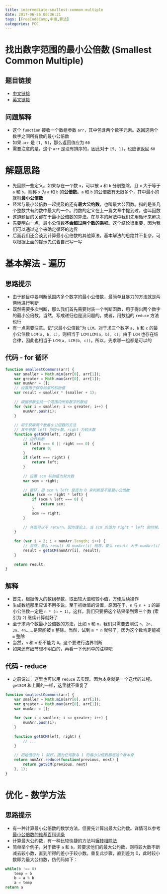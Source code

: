 ```yaml
---
title: intermediate-smallest-common-multiple
date: 2017-06-26 00:36:21
tags: [FreeCodeCamp,中级,算法]
categories: FCC
---
```


# 找出数字范围的最小公倍数 (Smallest Common Multiple)

## 题目链接
- [中文链接](https://freecodecamp.cn/challenges/smallest-common-multiple)
- [英文链接](https://freecodecamp.com/challenges/smallest-common-multiple)

## 问题解释
- 这个 `function` 接收一个数组参数 `arr`，其中包含两个数字元素。返回这两个数字之间所有数的最小公倍数
- 如果 `arr` 是 `[1, 5]`，那么返回值应为 `60`
- 需要注意的是，这个 `arr` 是没有排序的，因此对于 `[5, 1]`，也应该返回 `60`

<!--more-->

# 解题思路
- 先回顾一些定义。如果存在一个数 `x`，可以被 `a` 和 `b` 分别整除，且 `x` 大于等于 `a` 和 `b`，则称 `x` 为 `a` 和 `b` 的**公倍数**。`a` 和 `b` 的公倍数有无限多个，其中最小的就叫**最小公倍数**
- 经常与最小公倍数一起提及的还有**最大公约数**，也叫最大公因数。指的是某几个整数共有约数中最大的一个。约数的定义在上一篇文章中提到过，也叫因数
- 这道题目的关键在于最小公倍数的算法。在基本的解法中我们先用循环来解决
- 先要明白一点，最小公倍数**不会超过两个数的乘积**。这个结论很重要，因为我们可以通过这个来确定循环的边界
- 后面我们还会谈到计算最小公倍数的其他算法。基本解法的思路并不复杂，可以根据上面的提示先试着自己写一写

# 基本解法 - 遍历
## 思路提示
- 由于题目中要判断范围内多个数字的最小公倍数，最简单且暴力的方法就是两两地进行判断
- 既然需要多次判断，那么我们首先需要封装一个判断函数，用于得出两个数字的最小公倍数。当然，写成递归也是没问题的。或者，用数组的 `reduce` 方法也行
- 有一点需要注意。记"求最小公倍数"为 `LCM`。对于求三个数字 `a`、`b` 和 `c` 的最小公倍数 `LCM(a, b, c)`，则相当于 `LCM(LCM(a, b), c)`。由于 `LCM` 也存在结合律，因此也相当于 `LCM(a, LCM(b, c))`。所以，先求哪一组都是可以的

## 代码 - for 循环
```js
function smallestCommons(arr) {
    var smaller = Math.min(arr[0], arr[1]);
    var greater = Math.max(arr[0], arr[1]);
    var numArr = [];
    // 设置用于保存结果的初始值
    var result = smaller * (smaller + 1);
    
    // 根据参数生成一个范围内所有数字的数组
    for (var i = smaller; i <= greater; i++) {
        numArr.push(i);
    }
    
    // 用于获取两个数最小公倍数的方法
    // 其中参数 left 为较小数，right 为较大数
    function getSCM(left, right) {
        // 边界判断
        if (left === 0 || right === 0) {
            return 0;
        }
        if (left === right) {
            return left;
        }
        
        // 设置 scm 初始值为较大数
        var scm = right;
        
        // 循环，用 scm % left 是否为 0 来判断是不是最小公倍数
        while (scm <= right * left) {
            if (scm % left === 0) {
                return scm;
            }
            scm += right;
        }
        
        // 外面可以不 return。因为理论上，当 scm 的值为 right * left 的时候，scm % left 是肯定为 0 的
    }
    
    for (var i = 2; i < numArr.length; i++) {
        // 显然，要么 result 和 numArr[i] 相等，要么 result 大于 numArr[i]
        result = getSCM(numArr[i], result);
    }
    
    return result;
}
```

## 解释
- 首先，根据传入的数组参数，取出较大值和较小值，方便后续操作
- 生成数组那里应该不用多说。至于初始值的设置，原因在于，`n` 与 `n + 1` 的最小公倍数一定是 `n * (n + 1)`。这样，我们只要把这个结果带到第三个数 (索引为 `2`) 继续计算就好了
- 至于求两个数最小公倍数的方法，比如 `n` 和 `m`，我们只需要去测试 `n`、`2n`、`3n`、`4n`……是否能被 `m` 整除。当然，试到 `m * n` 就够了，因为这个数肯定能被 `m` 整除
- 当然，`n` 和 `m` 都不能为 `0`。这个要进行边界判断
- 如果还有细节想不明白的，再看一下代码中的注释吧

## 代码 - reduce
- 之前说过，这里也可以用 `reduce` 去实现。因为本身就是一个迭代的过程。`getSCM` 和上面的一样，这里就不重复了

```js
function smallestCommons(arr) {
    var smaller = Math.min(arr[0], arr[1]);
    var greater = Math.max(arr[0], arr[1]);
    var numArr = [];
    
    for (var i = smaller; i <= greater; i++) {
        numArr.push(i);
    }
    
    function getSCM(left, right) {
        // ...
    }
    
    // 初始值设为 1 就好，因为任何数与 1 的最小公倍数都是这个数本身
    return numArr.reduce(function(previous, next) {
        return getSCM(previous, next)
    }, 1);
}
```

# 优化 - 数学方法
## 思路提示
- 有一种计算最小公倍数的数学方法，但要先计算出最大公约数。详情可以参考[最小公倍数的维基百科词条](https://zh.wikipedia.org/wiki/%E6%9C%80%E5%B0%8F%E5%85%AC%E5%80%8D%E6%95%B8)
- 计算最大公约数，有一种比较快捷的方法叫[辗转相除法](https://zh.wikipedia.org/wiki/%E8%BC%BE%E8%BD%89%E7%9B%B8%E9%99%A4%E6%B3%95)
- 简单举个例子，对于数字 `a` 和 `b`，若要求他们的最大公约数，则将较大数不断减去较小数，直到所得的差小于较小数。重复此步骤，直到差为 0，此时较小数即为最大公约数，伪代码如下：

```js
while(b !== 0)
    temp = b
    b = a % b
    a = temp
return a
```
